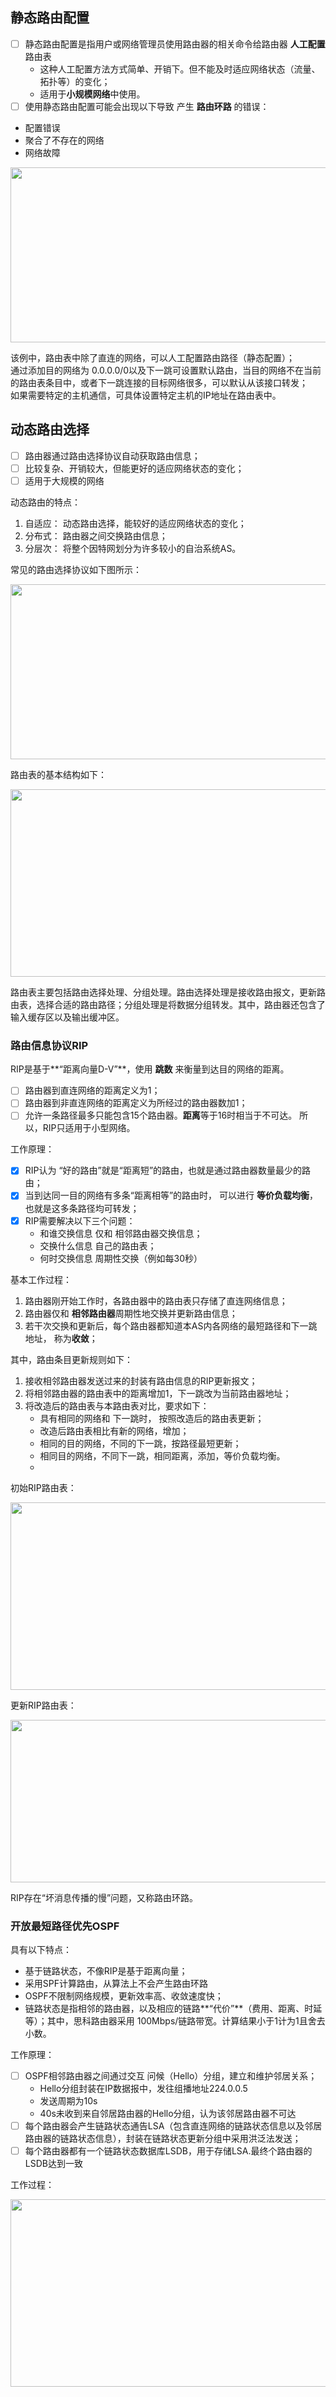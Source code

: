 ## 静态路由配置
- [ ] 静态路由配置是指用户或网络管理员使用路由器的相关命令给路由器 **人工配置**路由表
  - 这种人工配置方法方式简单、开销下。但不能及时适应网络状态（流量、拓扑等）的变化；
  - 适用于**小规模网络**中使用。
 - [ ] 使用静态路由配置可能会出现以下导致 产生 **路由环路** 的错误：
  - 配置错误
  - 聚合了不存在的网络
  - 网络故障  

 <div align=left><img width="530" height="280" src="./images/静态路由配置.PNG"/></div>  

 该例中，路由表中除了直连的网络，可以人工配置路由路径（静态配置）；  
通过添加目的网络为 0.0.0.0/0以及下一跳可设置默认路由，当目的网络不在当前的路由表条目中，或者下一跳连接的目标网络很多，可以默认从该接口转发；  
如果需要特定的主机通信，可具体设置特定主机的IP地址在路由表中。

## 动态路由选择
- [ ] 路由器通过路由选择协议自动获取路由信息；
- [ ] 比较复杂、开销较大，但能更好的适应网络状态的变化；
- [ ] 适用于大规模的网络

动态路由的特点：
1. 自适应： 动态路由选择，能较好的适应网络状态的变化；
2. 分布式： 路由器之间交换路由信息；
3. 分层次： 将整个因特网划分为许多较小的自治系统AS。

常见的路由选择协议如下图所示：
 <div align=left><img width="530" height="280" src="./images/常见的路由选择协议.PNG"/></div>

路由表的基本结构如下：
<div align=left><img width="550" height="300" src="./images/路由表的基本结构.PNG"/></div>

路由表主要包括路由选择处理、分组处理。路由选择处理是接收路由报文，更新路由表，选择合适的路由路径；分组处理是将数据分组转发。其中，路由器还包含了输入缓存区以及输出缓冲区。

### 路由信息协议RIP
RIP是基于**“距离向量D-V”**，使用 **跳数** 来衡量到达目的网络的距离。
- [ ] 路由器到直连网络的距离定义为1；
- [ ] 路由器到非直连网络的距离定义为所经过的路由器数加1；
- [ ] 允许一条路径最多只能包含15个路由器。**距离**等于16时相当于不可达。
所以，RIP只适用于小型网络。

工作原理：
- [x] RIP认为 “好的路由”就是“距离短”的路由，也就是通过路由器数量最少的路由；
- [x] 当到达同一目的网络有多条“距离相等”的路由时， 可以进行 **等价负载均衡**，也就是这多条路径均可转发；
- [x] RIP需要解决以下三个问题：
  - 和谁交换信息     仅和 相邻路由器交换信息；
  - 交换什么信息     自己的路由表；
  - 何时交换信息     周期性交换（例如每30秒）

基本工作过程：
1. 路由器刚开始工作时，各路由器中的路由表只存储了直连网络信息；
2. 路由器仅和 **相邻路由器**周期性地交换并更新路由信息；
3. 若干次交换和更新后，每个路由器都知道本AS内各网络的最短路径和下一跳地址， 称为**收敛**；

其中，路由条目更新规则如下：
1. 接收相邻路由器发送过来的封装有路由信息的RIP更新报文；
2. 将相邻路由器的路由表中的距离增加1，下一跳改为当前路由器地址；
3. 将改造后的路由表与本路由表对比，要求如下：
   - 具有相同的网络和 下一跳时， 按照改造后的路由表更新；
   - 改造后路由表相比有新的网络，增加；
   - 相同的目的网络，不同的下一跳，按路径最短更新；
   - 相同目的网络，不同下一跳，相同距离，添加，等价负载均衡。
   - 
初始RIP路由表： 
<div align=left><img width="550" height="300" src="./images/初始RIP路由表.PNG"/></div>

更新RIP路由表：
<div align=left><img width="580" height="260" src="./images/更新RIP路由表.PNG"/></div>

RIP存在“坏消息传播的慢”问题，又称路由环路。

### 开放最短路径优先OSPF
具有以下特点：
- 基于链路状态，不像RIP是基于距离向量；
- 采用SPF计算路由，从算法上不会产生路由环路
- OSPF不限制网络规模，更新效率高、收敛速度快；
- 链路状态是指相邻的路由器，以及相应的链路**“代价”**（费用、距离、时延等）；其中，思科路由器采用 100Mbps/链路带宽。计算结果小于1计为1且舍去小数。

工作原理：
- [ ] OSPF相邻路由器之间通过交互 问候（Hello）分组，建立和维护邻居关系；
    - Hello分组封装在IP数据报中，发往组播地址224.0.0.5
    - 发送周期为10s
    - 40s未收到来自邻居路由器的Hello分组，认为该邻居路由器不可达
- [ ] 每个路由器会产生链路状态通告LSA（包含直连网络的链路状态信息以及邻居路由器的链路状态信息），封装在链路状态更新分组中采用洪泛法发送；
- [ ] 每个路由器都有一个链路状态数据库LSDB，用于存储LSA.最终个路由器的LSDB达到一致

工作过程：
<div align=left><img width="580" height="300" src="./images/OSPF工作过程.PNG"/></div>



 
